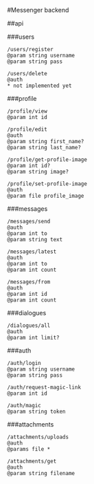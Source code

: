#Messenger backend

##api

###users 

```HTTP
/users/register
@param string username
@param string pass

/users/delete
@auth
* not implemented yet
```

###profile 

```HTTP
/profile/view
@param int id

/profile/edit
@auth
@param string first_name?
@param string last_name?

/profile/get-profile-image
@param int id?
@param string image?

/profile/set-profile-image
@auth
@param file profile_image 
```

###messages

```HTTP
/messages/send
@auth
@param int to
@param string text

/messages/latest
@auth
@param int to
@param int count

/messages/from
@auth
@param int id
@param int count
```

###dialogues

```HTTP
/dialogues/all
@auth
@param int limit?
```

###auth
```HTTP
/auth/login
@param string username
@param string pass

/auth/request-magic-link
@param int id

/auth/magic
@param string token
```

###attachments
```HTTP
/attachments/uploads
@auth
@params file *

/attachments/get
@auth
@param string filename
```